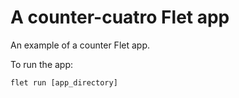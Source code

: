 # A counter-cuatro Flet app

An example of a counter Flet app.

To run the app:

```
flet run [app_directory]
```